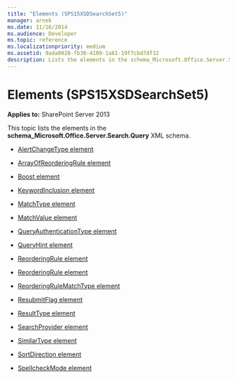 ```yaml
---
title: "Elements (SPS15XSDSearchSet5)"
manager: arnek
ms.date: 11/16/2014
ms.audience: Developer
ms.topic: reference
ms.localizationpriority: medium
ms.assetid: 9ada0028-fb30-4109-1a81-19f7cbd7df32
description: Lists the elements in the schema_Microsoft.Office.Server.Search.Query XML schema.
---
```


# Elements (SPS15XSDSearchSet5)

**Applies to:** SharePoint Server 2013

This topic lists the elements in the **schema_Microsoft.Office.Server.Search.Query** XML schema.

- [AlertChangeType element](alertchangetype-element-sps15xsdsearchset5.md)

- [ArrayOfReorderingRule element](arrayofreorderingrule-element-sps15xsdsearchset5.md)

- [Boost element](boost-element-reorderingrule-complextypesps15xsdsearchset5.md)

- [KeywordInclusion element](keywordinclusion-element-sps15xsdsearchset5.md)

- [MatchType element](matchtype-element-reorderingrule-complextypesps15xsdsearchset5.md)

- [MatchValue element](matchvalue-element-reorderingrule-complextypesps15xsdsearchset5.md)

- [QueryAuthenticationType element](queryauthenticationtype-element-sps15xsdsearchset5.md)

- [QueryHint element](queryhint-element-sps15xsdsearchset5.md)

- [ReorderingRule element](reorderingrule-element-arrayofreorderingrule-complextypesps15xsdsearchset5.md)

- [ReorderingRule element](reorderingrule-element-sps15xsdsearchset5.md)

- [ReorderingRuleMatchType element](reorderingrulematchtype-element-sps15xsdsearchset5.md)

- [ResubmitFlag element](resubmitflag-element-sps15xsdsearchset5.md)

- [ResultType element](resulttype-element-sps15xsdsearchset5.md)

- [SearchProvider element](searchprovider-element-sps15xsdsearchset5.md)

- [SimilarType element](similartype-element-sps15xsdsearchset5.md)

- [SortDirection element](sortdirection-element-sps15xsdsearchset5.md)

- [SpellcheckMode element](spellcheckmode-element-sps15xsdsearchset5.md)
